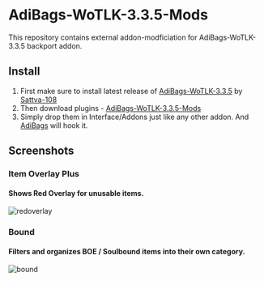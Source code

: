 # AdiBags-WoTLK-3.3.5-Mods
This repository contains external addon-modficiation for AdiBags-WoTLK-3.3.5 backport addon.

## Install
1. First make sure to install latest release of [AdiBags-WoTLK-3.3.5](https://github.com/Sattva-108/AdiBags-WoTLK-3.3.5) by [Sattva-108](https://github.com/Sattva-108)<br>
2. Then download plugins -  [AdiBags-WoTLK-3.3.5-Mods](https://github.com/Sattva-108/AdiBags-WoTLK-3.3.5-Mods/archive/refs/heads/main.zip)<br>
3. Simply drop them in Interface/Addons just like any other addon. And [AdiBags](https://github.com/Sattva-108/AdiBags-WoTLK-3.3.5) will hook it.

## Screenshots
### Item Overlay Plus
#### Shows Red Overlay for unusable items.
![redoverlay](https://user-images.githubusercontent.com/74269253/235733568-7e457170-2daf-43bd-8666-1cf486e7de3d.png)


### Bound
#### Filters and organizes BOE / Soulbound items into their own category.
![bound](https://user-images.githubusercontent.com/74269253/235733584-e33a8fb5-07a4-4a22-99ce-3a028e6cf72d.png)
